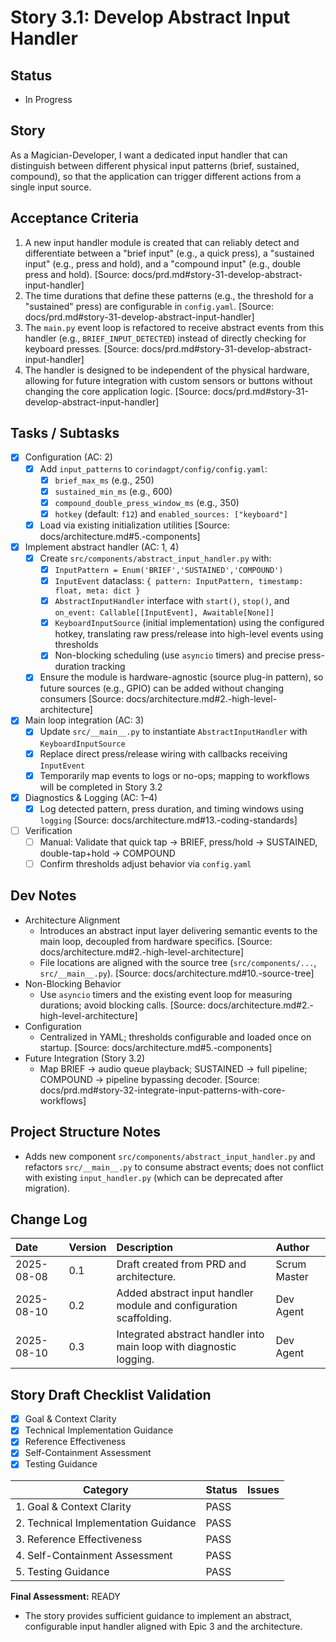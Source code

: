 # Story 3.1: Develop Abstract Input Handler

## Status
- In Progress

## Story
As a Magician-Developer, I want a dedicated input handler that can distinguish between different physical input patterns (brief, sustained, compound), so that the application can trigger different actions from a single input source.

## Acceptance Criteria
1. A new input handler module is created that can reliably detect and differentiate between a "brief input" (e.g., a quick press), a "sustained input" (e.g., press and hold), and a "compound input" (e.g., double press and hold). [Source: docs/prd.md#story-31-develop-abstract-input-handler]
2. The time durations that define these patterns (e.g., the threshold for a "sustained" press) are configurable in `config.yaml`. [Source: docs/prd.md#story-31-develop-abstract-input-handler]
3. The `main.py` event loop is refactored to receive abstract events from this handler (e.g., `BRIEF_INPUT_DETECTED`) instead of directly checking for keyboard presses. [Source: docs/prd.md#story-31-develop-abstract-input-handler]
4. The handler is designed to be independent of the physical hardware, allowing for future integration with custom sensors or buttons without changing the core application logic. [Source: docs/prd.md#story-31-develop-abstract-input-handler]

## Tasks / Subtasks
- [x] Configuration (AC: 2)
  - [x] Add `input_patterns` to `corindagpt/config/config.yaml`:
    - [x] `brief_max_ms` (e.g., 250)
    - [x] `sustained_min_ms` (e.g., 600)
    - [x] `compound_double_press_window_ms` (e.g., 350)
    - [x] `hotkey` (default: `f12`) and `enabled_sources: ["keyboard"]`
  - [x] Load via existing initialization utilities [Source: docs/architecture.md#5.-components]
- [x] Implement abstract handler (AC: 1, 4)
  - [x] Create `src/components/abstract_input_handler.py` with:
    - [x] `InputPattern = Enum('BRIEF','SUSTAINED','COMPOUND')`
    - [x] `InputEvent` dataclass: `{ pattern: InputPattern, timestamp: float, meta: dict }`
    - [x] `AbstractInputHandler` interface with `start()`, `stop()`, and `on_event: Callable[[InputEvent], Awaitable[None]]`
    - [x] `KeyboardInputSource` (initial implementation) using the configured hotkey, translating raw press/release into high-level events using thresholds
    - [x] Non-blocking scheduling (use `asyncio` timers) and precise press-duration tracking
  - [x] Ensure the module is hardware-agnostic (source plug-in pattern), so future sources (e.g., GPIO) can be added without changing consumers [Source: docs/architecture.md#2.-high-level-architecture]
- [x] Main loop integration (AC: 3)
  - [x] Update `src/__main__.py` to instantiate `AbstractInputHandler` with `KeyboardInputSource`
  - [x] Replace direct press/release wiring with callbacks receiving `InputEvent`
  - [x] Temporarily map events to logs or no-ops; mapping to workflows will be completed in Story 3.2
- [x] Diagnostics & Logging (AC: 1–4)
  - [x] Log detected pattern, press duration, and timing windows using `logging` [Source: docs/architecture.md#13.-coding-standards]
- [ ] Verification
  - [ ] Manual: Validate that quick tap -> BRIEF, press/hold -> SUSTAINED, double-tap+hold -> COMPOUND
  - [ ] Confirm thresholds adjust behavior via `config.yaml`

## Dev Notes
- Architecture Alignment
  - Introduces an abstract input layer delivering semantic events to the main loop, decoupled from hardware specifics. [Source: docs/architecture.md#2.-high-level-architecture]
  - File locations are aligned with the source tree (`src/components/...`, `src/__main__.py`). [Source: docs/architecture.md#10.-source-tree]
- Non-Blocking Behavior
  - Use `asyncio` timers and the existing event loop for measuring durations; avoid blocking calls. [Source: docs/architecture.md#2.-high-level-architecture]
- Configuration
  - Centralized in YAML; thresholds configurable and loaded once on startup. [Source: docs/architecture.md#5.-components]
- Future Integration (Story 3.2)
  - Map BRIEF -> audio queue playback; SUSTAINED -> full pipeline; COMPOUND -> pipeline bypassing decoder. [Source: docs/prd.md#story-32-integrate-input-patterns-with-core-workflows]

## Project Structure Notes
- Adds new component `src/components/abstract_input_handler.py` and refactors `src/__main__.py` to consume abstract events; does not conflict with existing `input_handler.py` (which can be deprecated after migration).

## Change Log
| Date | Version | Description | Author |
| :--- | :--- | :--- | :--- |
| 2025-08-08 | 0.1 | Draft created from PRD and architecture. | Scrum Master |
| 2025-08-10 | 0.2 | Added abstract input handler module and configuration scaffolding. | Dev Agent |
| 2025-08-10 | 0.3 | Integrated abstract handler into main loop with diagnostic logging. | Dev Agent |

## Story Draft Checklist Validation

- [x] Goal & Context Clarity
- [x] Technical Implementation Guidance
- [x] Reference Effectiveness
- [x] Self-Containment Assessment
- [x] Testing Guidance

| Category                             | Status | Issues |
| ------------------------------------ | ------ | ------ |
| 1. Goal & Context Clarity            | PASS   |        |
| 2. Technical Implementation Guidance | PASS   |        |
| 3. Reference Effectiveness           | PASS   |        |
| 4. Self-Containment Assessment       | PASS   |        |
| 5. Testing Guidance                  | PASS   |        |

**Final Assessment:** READY

- The story provides sufficient guidance to implement an abstract, configurable input handler aligned with Epic 3 and the architecture.
